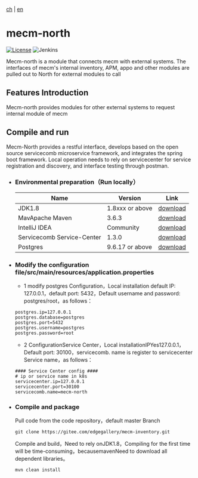 [ch](README.md) | [en](README_en.md)

# mecm-north

[![License](https://img.shields.io/badge/License-Apache%202.0-blue.svg)](https://opensource.org/licenses/Apache-2.0)
![Jenkins](https://img.shields.io/jenkins/build?jobUrl=http%3A%2F%2Fjenkins.edgegallery.org%2Fview%2FMEC-PLATFORM-BUILD%2Fjob%2Fappstore-backend-docker-image-build-update-daily-master%2F)

Mecm-north is a module that connects mecm with external systems. The interfaces of mecm's internal inventory, APM, appo and other modules are pulled out to North for external modules to call


## Features Introduction

Mecm-north provides modules for other external systems to request internal module of mecm

## Compile and run

 Mecm-North provides a restful interface, develops based on the open source servicecomb microservice framework, and integrates the spring boot framework. Local operation needs to rely on servicecenter for service registration and discovery, and interface testing through postman.

- ### Environmental preparation（Run locally）
  
    | Name | Version | Link |
    | ---- | ------- | ---- |
    | JDK1.8 |1.8xxx or above | [download](https://www.oracle.com/java/technologies/javase-jdk8-downloads.html)
    | MavApache Maven |3.6.3 | [download](https://maven.apache.org/download.cgi)
    | IntelliJ IDEA |Community |[download](https://www.jetbrains.com/idea/download/)
    | Servicecomb Service-Center    | 1.3.0 | [download](https://servicecomb.apache.org/cn/release/service-center-downloads/)
    | Postgres  | 9.6.17 or above |   [download](https://www.enterprisedb.com/downloads/postgres-postgresql-downloads) |

- ### Modify the configuration file/src/main/resources/application.properties

    - 1 modify postgres Configuration，Local installation default IP: 127.0.0.1，default port: 5432，Default username and 
      password: postgres/root，as follows：
    ```
    postgres.ip=127.0.0.1
    postgres.database=postgres
    postgres.port=5432
    postgres.username=postgres
    postgres.password=root
    ```
    - 2 ConfigurationService Center，Local installationIPYes127.0.0.1，Default port: 30100，servicecomb.
      name is register to servicecenter Service name，as follows：
    ```
    #### Service Center config ####
    # ip or service name in k8s
    servicecenter.ip=127.0.0.1
    servicecenter.port=30100
    servicecomb.name=mecm-north
    ```

- ### Compile and package
    Pull code from the code repository，default master Branch
    
    ```
    git clone https://gitee.com/edgegallery/mecm-inventory.git
    ```

    Compile and build，Need to rely onJDK1.8，Compiling for the first time will be time-consuming，becausemavenNeed to download all dependent libraries。

    ```
    mvn clean install
    ```